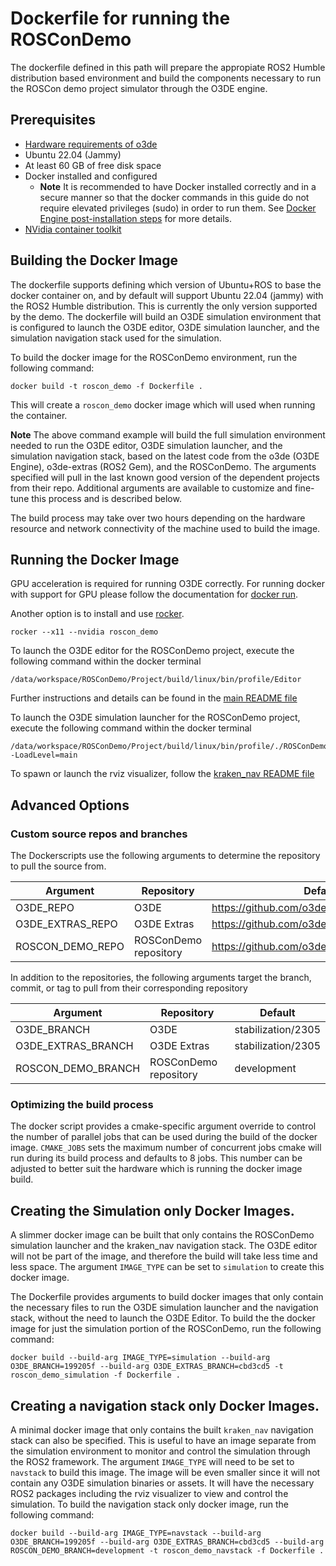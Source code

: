 # Dockerfile for running the ROSConDemo

The dockerfile defined in this path will prepare the appropiate ROS2 Humble distribution based environment and build the components necessary to run the ROSCon demo project simulator through the O3DE engine.

## Prerequisites

* [Hardware requirements of o3de](https://www.o3de.org/docs/welcome-guide/requirements/)
* Ubuntu 22.04 (Jammy)
* At least 60 GB of free disk space
* Docker installed and configured
  * **Note** It is recommended to have Docker installed correctly and in a secure manner so that the docker commands in this guide do not require elevated privileges (sudo) in order to run them. See [Docker Engine post-installation steps](https://docs.docker.com/engine/install/linux-postinstall/) for more details.
* [NVidia container toolkit](https://docs.nvidia.com/datacenter/cloud-native/container-toolkit/install-guide.html#docker)

## Building the Docker Image

The dockerfile supports defining which version of Ubuntu+ROS to base the docker container on, and by default will support Ubuntu 22.04 (jammy) with the ROS2 Humble distribution. This is currently the only version supported by the demo. The dockerfile will build an O3DE simulation environment that is configured to launch the O3DE editor, O3DE simulation launcher, and the simulation navigation stack used for the simulation.

To build the docker image for the ROSConDemo environment, run the following command:

```
docker build -t roscon_demo -f Dockerfile .
```

This will create a `roscon_demo` docker image which will used when running the container.


**Note** 
The above command example will build the full simulation environment needed to run the O3DE editor, O3DE simulation launcher, and the simulation navigation stack, based on the latest code from the o3de (O3DE Engine), o3de-extras (ROS2 Gem), and the ROSConDemo. The arguments specified will pull in the last known good version of the dependent projects from their repo. Additional arguments are available to customize and fine-tune this process and is described below.

The build process may take over two hours depending on the hardware resource and network connectivity of the machine used to build the image.

## Running the Docker Image

GPU acceleration is required for running O3DE correctly. For running docker with support for GPU please follow the documentation for [docker run](https://docs.docker.com/engine/reference/commandline/run/).

Another option is to install and use [rocker](https://github.com/osrf/rocker).

```
rocker --x11 --nvidia roscon_demo
```


To launch the O3DE editor for the ROSConDemo project, execute the following command within the docker terminal

```
/data/workspace/ROSConDemo/Project/build/linux/bin/profile/Editor
```

Further instructions and details can be found in the [main README file](https://github.com/o3de/ROSConDemo/blob/development/README.md#running-the-demo-scenario)

To launch the O3DE simulation launcher for the ROSConDemo project, execute the following command within the docker terminal

```
/data/workspace/ROSConDemo/Project/build/linux/bin/profile/./ROSConDemo.GameLauncher -LoadLevel=main
```

To spawn or launch the rviz visualizer, follow the [kraken_nav README file](https://github.com/o3de/ROSConDemo/blob/development/kraken_nav/README.md#running-simulation)

## Advanced Options
### Custom source repos and branches

The Dockerscripts use the following arguments to determine the repository to pull the source from. 

| Argument              | Repository                       | Default     |
|-----------------------|----------------------------------|-------------|
| O3DE_REPO             | O3DE                             | https://github.com/o3de/o3de.git                   |
| O3DE_EXTRAS_REPO      | O3DE Extras                      | https://github.com/o3de/o3de-extras.git            |
| ROSCON_DEMO_REPO      | ROSConDemo repository            | https://github.com/o3de/RobotVacuumSample          |


In addition to the repositories, the following arguments target the branch, commit, or tag to pull from their corresponding repository

| Argument                | Repository                       | Default                |
|-------------------------|----------------------------------|------------------------|
| O3DE_BRANCH             | O3DE                             | stabilization/2305     |
| O3DE_EXTRAS_BRANCH      | O3DE Extras                      | stabilization/2305     |
| ROSCON_DEMO_BRANCH      | ROSConDemo repository            | development            |

### Optimizing the build process ###
The docker script provides a cmake-specific argument override to control the number of parallel jobs that can be used during the build of the docker image. `CMAKE_JOBS` sets the maximum number of concurrent jobs cmake will run during its build process and defaults to 8 jobs. This number can be adjusted to better suit the hardware which is running the docker image build.


## Creating the Simulation only Docker Images.

A slimmer docker image can be built that only contains the ROSConDemo simulation launcher and the kraken_nav navigation stack. The O3DE editor will not be part of the image, and therefore the build will take less time and less space. The argument `IMAGE_TYPE` can be set to `simulation` to create this docker image.


The Dockerfile provides arguments to build docker images that only contain the necessary files to run the O3DE simulation launcher and the navigation stack, without the need to launch the O3DE Editor. To build the the docker image for just the simulation portion of the ROSConDemo, run the following command:

```
docker build --build-arg IMAGE_TYPE=simulation --build-arg O3DE_BRANCH=199205f --build-arg O3DE_EXTRAS_BRANCH=cbd3cd5 -t roscon_demo_simulation -f Dockerfile .
```

## Creating a navigation stack only Docker Images.

A minimal docker image that only contains the built `kraken_nav` navigation stack can also be specified. This is useful to have an image separate from the simulation environment to monitor and control the simulation through the ROS2 framework. The argument `IMAGE_TYPE` will need to be set to `navstack` to build this image. The image will be even smaller since it will not contain any O3DE simulation binaries or assets. It will have the necessary ROS2 packages including the rviz visualizer to view and control the simulation. To build the navigation stack only docker image, run the following command:

```
docker build --build-arg IMAGE_TYPE=navstack --build-arg O3DE_BRANCH=199205f --build-arg O3DE_EXTRAS_BRANCH=cbd3cd5 --build-arg ROSCON_DEMO_BRANCH=development -t roscon_demo_navstack -f Dockerfile .
```



